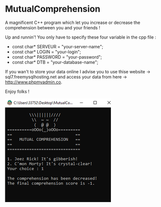 # MutualComprehension
A magnificent C++ program which let you increase or decrease the comprehension between you and your friends !

Up and runnin'! You only have to specify these four variable in the cpp file : 

- const char* SERVEUR = "your-server-name";
- const char* LOGIN = "your-login";
- const char* PASSWORD = "your-password";
- const char* DTB = "your-database-name";

If you wan't to store your data online I advise you to use thise website → sql7.freemysqlhosting.net and access your data from here → http://www.phpmyadmin.co. 

Enjoy folks ! 

![alt text](https://github.com/AntoineDombrecht/MutualComprehension/blob/master/screenshot.png)

